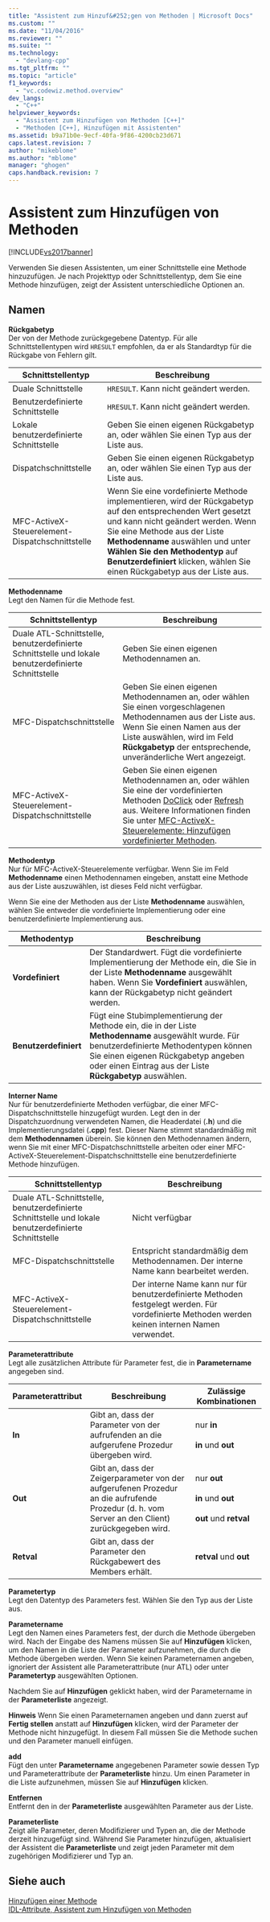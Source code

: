 ```yaml
---
title: "Assistent zum Hinzuf&#252;gen von Methoden | Microsoft Docs"
ms.custom: ""
ms.date: "11/04/2016"
ms.reviewer: ""
ms.suite: ""
ms.technology: 
  - "devlang-cpp"
ms.tgt_pltfrm: ""
ms.topic: "article"
f1_keywords: 
  - "vc.codewiz.method.overview"
dev_langs: 
  - "C++"
helpviewer_keywords: 
  - "Assistent zum Hinzufügen von Methoden [C++]"
  - "Methoden [C++], Hinzufügen mit Assistenten"
ms.assetid: b9a71b0e-9ecf-40fa-9f86-4200cb23d671
caps.latest.revision: 7
author: "mikeblome"
ms.author: "mblome"
manager: "ghogen"
caps.handback.revision: 7
---
```

# Assistent zum Hinzuf&#252;gen von Methoden
[!INCLUDE[vs2017banner](../assembler/inline/includes/vs2017banner.md)]

Verwenden Sie diesen Assistenten, um einer Schnittstelle eine Methode hinzuzufügen.  Je nach Projekttyp oder Schnittstellentyp, dem Sie eine Methode hinzufügen, zeigt der Assistent unterschiedliche Optionen an.  
  
## Namen  
 **Rückgabetyp**  
 Der von der Methode zurückgegebene Datentyp.  Für alle Schnittstellentypen wird `HRESULT` empfohlen, da er als Standardtyp für die Rückgabe von Fehlern gilt.  
  
|Schnittstellentyp|Beschreibung|  
|-----------------------|------------------|  
|Duale Schnittstelle|`HRESULT`.  Kann nicht geändert werden.|  
|Benutzerdefinierte Schnittstelle|`HRESULT`.  Kann nicht geändert werden.|  
|Lokale benutzerdefinierte Schnittstelle|Geben Sie einen eigenen Rückgabetyp an, oder wählen Sie einen Typ aus der Liste aus.|  
|Dispatchschnittstelle|Geben Sie einen eigenen Rückgabetyp an, oder wählen Sie einen Typ aus der Liste aus.|  
|MFC\-ActiveX\-Steuerelement\-Dispatchschnittstelle|Wenn Sie eine vordefinierte Methode implementieren, wird der Rückgabetyp auf den entsprechenden Wert gesetzt und kann nicht geändert werden.  Wenn Sie eine Methode aus der Liste **Methodenname** auswählen und unter **Wählen Sie den Methodentyp** auf **Benutzerdefiniert** klicken, wählen Sie einen Rückgabetyp aus der Liste aus.|  
  
 **Methodenname**  
 Legt den Namen für die Methode fest.  
  
|Schnittstellentyp|Beschreibung|  
|-----------------------|------------------|  
|Duale ATL\-Schnittstelle, benutzerdefinierte Schnittstelle und lokale benutzerdefinierte Schnittstelle|Geben Sie einen eigenen Methodennamen an.|  
|MFC\-Dispatchschnittstelle|Geben Sie einen eigenen Methodennamen an, oder wählen Sie einen vorgeschlagenen Methodennamen aus der Liste aus.  Wenn Sie einen Namen aus der Liste auswählen, wird im Feld **Rückgabetyp** der entsprechende, unveränderliche Wert angezeigt.|  
|MFC\-ActiveX\-Steuerelement\-Dispatchschnittstelle|Geben Sie einen eigenen Methodennamen an, oder wählen Sie eine der vordefinierten Methoden [DoClick](../Topic/COleControl::DoClick.md) oder [Refresh](../Topic/COleControl::Refresh.md) aus.  Weitere Informationen finden Sie unter [MFC\-ActiveX\-Steuerelemente: Hinzufügen vordefinierter Methoden](../mfc/mfc-activex-controls-adding-stock-methods.md).|  
  
 **Methodentyp**  
 Nur für MFC\-ActiveX\-Steuerelemente verfügbar.  Wenn Sie im Feld **Methodenname** einen Methodennamen eingeben, anstatt eine Methode aus der Liste auszuwählen, ist dieses Feld nicht verfügbar.  
  
 Wenn Sie eine der Methoden aus der Liste **Methodenname** auswählen, wählen Sie entweder die vordefinierte Implementierung oder eine benutzerdefinierte Implementierung aus.  
  
|Methodentyp|Beschreibung|  
|-----------------|------------------|  
|**Vordefiniert**|Der Standardwert.  Fügt die vordefinierte Implementierung der Methode ein, die Sie in der Liste **Methodenname** ausgewählt haben.  Wenn Sie **Vordefiniert** auswählen, kann der Rückgabetyp nicht geändert werden.|  
|**Benutzerdefiniert**|Fügt eine Stubimplementierung der Methode ein, die in der Liste **Methodenname** ausgewählt wurde.  Für benutzerdefinierte Methodentypen können Sie einen eigenen Rückgabetyp angeben oder einen Eintrag aus der Liste **Rückgabetyp** auswählen.|  
  
 **Interner Name**  
 Nur für benutzerdefinierte Methoden verfügbar, die einer MFC\-Dispatchschnittstelle hinzugefügt wurden.  Legt den in der Dispatchzuordnung verwendeten Namen, die Headerdatei \(**.h**\) und die Implementierungsdatei \(**.cpp**\) fest.  Dieser Name stimmt standardmäßig mit dem **Methodennamen** überein.  Sie können den Methodennamen ändern, wenn Sie mit einer MFC\-Dispatchschnittstelle arbeiten oder einer MFC\-ActiveX\-Steuerelement\-Dispatchschnittstelle eine benutzerdefinierte Methode hinzufügen.  
  
|Schnittstellentyp|Beschreibung|  
|-----------------------|------------------|  
|Duale ATL\-Schnittstelle, benutzerdefinierte Schnittstelle und lokale benutzerdefinierte Schnittstelle|Nicht verfügbar|  
|MFC\-Dispatchschnittstelle|Entspricht standardmäßig dem Methodennamen.  Der interne Name kann bearbeitet werden.|  
|MFC\-ActiveX\-Steuerelement\-Dispatchschnittstelle|Der interne Name kann nur für benutzerdefinierte Methoden festgelegt werden.  Für vordefinierte Methoden werden keinen internen Namen verwendet.|  
  
 **Parameterattribute**  
 Legt alle zusätzlichen Attribute für Parameter fest, die in **Parametername** angegeben sind.  
  
|Parameterattribut|Beschreibung|Zulässige Kombinationen|  
|-----------------------|------------------|-----------------------------|  
|**In**|Gibt an, dass der Parameter von der aufrufenden an die aufgerufene Prozedur übergeben wird.|nur **in**<br /><br /> **in** und **out**|  
|**Out**|Gibt an, dass der Zeigerparameter von der aufgerufenen Prozedur an die aufrufende Prozedur \(d. h. vom Server an den Client\) zurückgegeben wird.|nur **out**<br /><br /> **in** und **out**<br /><br /> **out** und **retval**|  
|**Retval**|Gibt an, dass der Parameter den Rückgabewert des Members erhält.|**retval** und **out**|  
  
 **Parametertyp**  
 Legt den Datentyp des Parameters fest.  Wählen Sie den Typ aus der Liste aus.  
  
 **Parametername**  
 Legt den Namen eines Parameters fest, der durch die Methode übergeben wird.  Nach der Eingabe des Namens müssen Sie auf **Hinzufügen** klicken, um den Namen in die Liste der Parameter aufzunehmen, die durch die Methode übergeben werden.  Wenn Sie keinen Parameternamen angeben, ignoriert der Assistent alle Parameterattribute \(nur ATL\) oder unter **Parametertyp** ausgewählten Optionen.  
  
 Nachdem Sie auf **Hinzufügen** geklickt haben, wird der Parametername in der **Parameterliste** angezeigt.  
  
 **Hinweis** Wenn Sie einen Parameternamen angeben und dann zuerst auf **Fertig stellen** anstatt auf **Hinzufügen** klicken, wird der Parameter der Methode nicht hinzugefügt.  In diesem Fall müssen Sie die Methode suchen und den Parameter manuell einfügen.  
  
 **add**  
 Fügt den unter **Parametername** angegebenen Parameter sowie dessen Typ und Parameterattribute der **Parameterliste** hinzu.  Um einen Parameter in die Liste aufzunehmen, müssen Sie auf **Hinzufügen** klicken.  
  
 **Entfernen**  
 Entfernt den in der **Parameterliste** ausgewählten Parameter aus der Liste.  
  
 **Parameterliste**  
 Zeigt alle Parameter, deren Modifizierer und Typen an, die der Methode derzeit hinzugefügt sind.  Während Sie Parameter hinzufügen, aktualisiert der Assistent die **Parameterliste** und zeigt jeden Parameter mit dem zugehörigen Modifizierer und Typ an.  
  
## Siehe auch  
 [Hinzufügen einer Methode](../ide/adding-a-method-visual-cpp.md)   
 [IDL\-Attribute, Assistent zum Hinzufügen von Methoden](../ide/idl-attributes-add-method-wizard.md)
